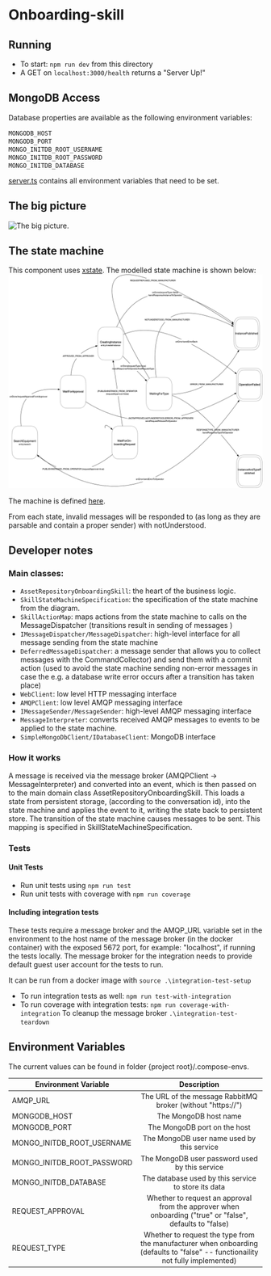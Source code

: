 # Onboarding-skill

## Running

- To start: `npm run dev` from this directory
- A GET on `localhost:3000/health` returns a "Server Up!"

## MongoDB Access

Database properties are available as the following environment variables:

```
MONGODB_HOST
MONGODB_PORT
MONGO_INITDB_ROOT_USERNAME
MONGO_INITDB_ROOT_PASSWORD
MONGO_INITDB_DATABASE
```

[server.ts](src/server.ts) contains all environment variables that need to be set.

## The big picture

![The big picture](docs/big_picture.png).

## The state machine

This component uses [xstate](https://github.com/davidkpiano/xstate). The modelled state machine is shown below: ![The state machine](docs/car.png)

The machine is defined [here](src/services/onboarding/SkillStateMachineSpecification.ts).

From each state, invalid messages will be responded to (as long as they are parsable and contain a proper sender) with notUnderstood.

## Developer notes

### Main classes:

- `AssetRepositoryOnboardingSkill`: the heart of the business logic.
- `SkillStateMachineSpecification`: the specification of the state machine from the diagram.
- `SkillActionMap`: maps actions from the state machine to calls on the MessageDispatcher (transitions result in sending of messages )
- `IMessageDispatcher/MessageDispatcher`: high-level interface for all message sending from the state machine
- `DeferredMessageDispatcher`: a message sender that allows you to collect messages with the CommandCollector) and send them with a commit action (used to avoid the state machine sending non-error messages in case the e.g. a database write error occurs after a transition has taken place)
- `WebClient`: low level HTTP messaging interface
- `AMQPClient`: low level AMQP messaging interface
- `IMessageSender/MessageSender`: high-level AMQP messaging interface
- `MessageInterpreter`: converts received AMQP messages to events to be applied to the state machine.
- `SimpleMongoDbClient/IDatabaseClient`: MongoDB interface

### How it works

A message is received via the message broker (AMQPClient -> MessageInterpreter) and converted into an event, which is then passed on to the main domain class AssetRepositoryOnboardingSkill. This loads a state from persistent storage, (according to the conversation id), into the state machine and applies the event to it, writing the state back to persistent store. The transition of the state machine causes messages to be sent. This mapping is specified in SkillStateMachineSpecification.

### Tests

#### Unit Tests

- Run unit tests using `npm run test`
- Run unit tests with coverage with `npm run coverage`

#### Including integration tests

These tests require a message broker and the AMQP_URL variable set in the environment to the host name of the message broker (in the docker container) with the exposed 5672 port, for example: "localhost", if running the tests locally. The message broker for the integration needs to provide default guest user account for the tests to run.

It can be run from a docker image with `source .\integration-test-setup`

- To run integration tests as well: `npm run test-with-integration`
- To run coverage with integration tests: `npm run coverage-with-integration`
  To cleanup the message broker `.\integration-test-teardown`

## Environment Variables

The current values can be found in folder {project root}/.compose-envs.

| Environment Variable       |                                                           Description                                                           |
| -------------------------- | :-----------------------------------------------------------------------------------------------------------------------------: |
| AMQP_URL                   |                                   The URL of the message RabbitMQ broker (without "https://")                                   |
| MONGODB_HOST               |                                                      The MongoDB host name                                                      |
| MONGODB_PORT               |                                                  The MongoDB port on the host                                                   |
| MONGO_INITDB_ROOT_USERNAME |                                           The MongoDB user name used by this service                                            |
| MONGO_INITDB_ROOT_PASSWORD |                                         The MongoDB user password used by this service                                          |
| MONGO_INITDB_DATABASE      |                                       The database used by this service to store its data                                       |
| REQUEST_APPROVAL           |            Whether to request an approval from the approver when onboarding ("true" or "false", defaults to "false)             |
| REQUEST_TYPE               | Whether to request the type from the manufacturer when onboarding (defaults to "false" -- functionaility not fully implemented) |

